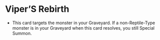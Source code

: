 # Viper’S Rebirth

*   This card targets the monster in your Graveyard. If a non-Reptile-Type monster is in your Graveyard when this card resolves, you still Special Summon.
